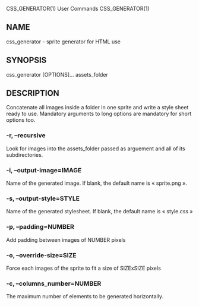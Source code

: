 CSS_GENERATOR(1) User Commands CSS_GENERATOR(1)
## NAME
css_generator - sprite generator for HTML use
## SYNOPSIS
css_generator [OPTIONS]... assets_folder
## DESCRIPTION
Concatenate all images inside a folder in one sprite and write a style sheet ready to use.
Mandatory arguments to long options are mandatory for short options too.
### -r, –recursive
Look for images into the assets_folder passed as arguement and all of its subdirectories.
### -i, –output-image=IMAGE
Name of the generated image. If blank, the default name is « sprite.png ».
### -s, –output-style=STYLE
Name of the generated stylesheet. If blank, the default name is « style.css »
### -p, –padding=NUMBER
Add padding between images of NUMBER pixels
### -o, –override-size=SIZE
Force each images of the sprite to fit a size of SIZExSIZE pixels
### -c, –columns_number=NUMBER
The maximum number of elements to be generated horizontally.
